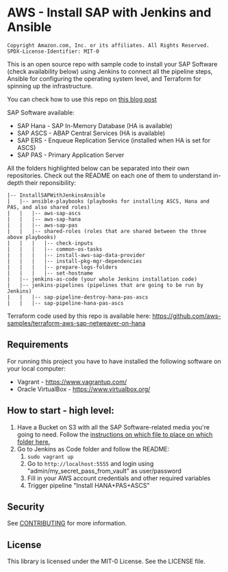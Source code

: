 # AWS - Install SAP with Jenkins and Ansible

```
Copyright Amazon.com, Inc. or its affiliates. All Rights Reserved.
SPDX-License-Identifier: MIT-0
```

This is an open source repo with sample code to install your SAP Software (check availability below) using Jenkins to connect all the pipeline steps, Ansible for configuring the operating system level, and Terraform for spinning up the infrastructure.

You can check how to use this repo on [this blog post](https://aws.amazon.com/blogs/awsforsap/automating-sap-installation-with-open-source-tools/)

SAP Software available:
* SAP Hana - SAP In-Memory Database (HA is available)
* SAP ASCS - ABAP Central Services (HA is available)
* SAP ERS - Enqueue Replication Service (installed when HA is set for ASCS)
* SAP PAS - Primary Application Server

All the folders highlighted below can be separated into their own repositories. Check out the README on each one of them to understand in-depth their reponsibility:

```
|-- InstallSAPWithJenkinsAnsible
|   |-- ansible-playbooks (playbooks for installing ASCS, Hana and PAS, and also shared roles)
|   |   |-- aws-sap-ascs
|   |   |-- aws-sap-hana
|   |   |-- aws-sap-pas
|   |   |-- shared-roles (roles that are shared between the three above playbooks)
|   |   |   |-- check-inputs
|   |   |   |-- common-os-tasks
|   |   |   |-- install-aws-sap-data-provider
|   |   |   |-- install-pkg-mgr-dependencies
|   |   |   |-- prepare-logs-folders
|   |   |   |-- set-hostname
|   |-- jenkins-as-code (your whole Jenkins installation code)
|   |-- jenkins-pipelines (pipelines that are going to be run by Jenkins)
|   |   |-- sap-pipeline-destroy-hana-pas-ascs
|   |   |-- sap-pipeline-hana-pas-ascs
```

Terraform code used by this repo is available here: https://github.com/aws-samples/terraform-aws-sap-netweaver-on-hana

## Requirements

For running this project you have to have installed the following software on your local computer:
* Vagrant - https://www.vagrantup.com/
* Oracle VirtualBox - https://www.virtualbox.org/

## How to start - high level:

1. Have a Bucket on S3 with all the SAP Software-related media you're going to need. Follow the <a href="https://docs.aws.amazon.com/launchwizard/latest/userguide/launch-wizard-sap-software-install-details.html">instructions on which file to place on which folder here.</a>
2. Go to Jenkins as Code folder and follow the README:
    1. ```sudo vagrant up```
    2. Go to ```http://localhost:5555``` and login using "admin/my_secret_pass_from_vault" as user/password
    3. Fill in your AWS account credentials and other required variables
    4. Trigger pipeline "Install HANA+PAS+ASCS"

## Security

See [CONTRIBUTING](CONTRIBUTING.md#security-issue-notifications) for more information.

## License

This library is licensed under the MIT-0 License. See the LICENSE file.